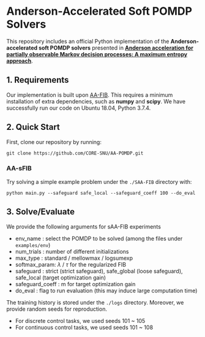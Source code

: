 Anderson-Accelerated Soft POMDP Solvers
====================================================

This repository includes an official Python implementation of the **Anderson-accelerated soft POMDP solvers** presented in **[Anderson acceleration for partially observable Markov decision processes: A maximum entropy approach](https://www.sciencedirect.com/science/article/abs/pii/S0005109824000499)**.



## 1. Requirements
Our implementation is built upon [AA-FIB](https://github.com/CORE-SNU/AA-FIB.git). This requires a minimum installation of extra dependencies, such as **numpy** and **scipy**.
We have successfully run our code on Ubuntu 18.04, Python 3.7.4.


## 2. Quick Start
First, clone our repository by running:
```
git clone https://github.com/CORE-SNU/AA-POMDP.git
```
### AA-sFIB
Try solving a simple example problem under the `./SAA-FIB` directory with:
```
python main.py --safeguard safe_local --safeguard_coeff 100 --do_eval
```



## 3. Solve/Evaluate
We provide the following arguments for sAA-FIB experiments
- env_name : select the POMDP to be solved (among the files under `examples/env`)
- num_trials : number of different initializations
- max_type : standard / mellowmax / logsumexp
- softmax_param: $\lambda$ / $\tau$ for the regularized FIB
- safeguard : strict (strict safeguard), safe_global (loose safeguard), safe_local (target optimization gain)
- safeguard_coeff : m for target optimization gain
- do_eval : flag to run evaluation (this may induce large computation time)



The training history is stored under the `./logs` directory.
Moreover, we provide random seeds for reproduction.
- For discrete control tasks, we used seeds 101 ~ 105
- For continuous control tasks, we used seeds 101 ~ 108
